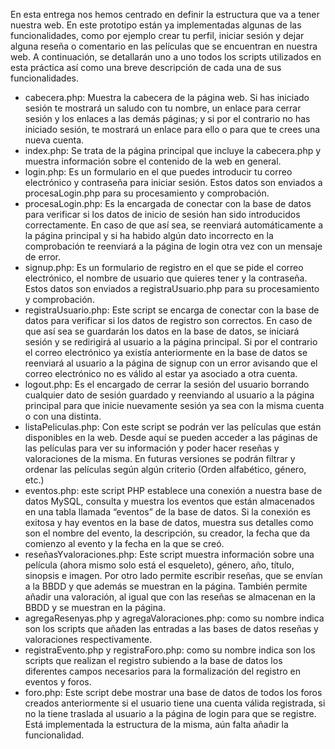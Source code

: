 En esta entrega nos hemos centrado en definir la estructura que va a tener nuestra web. En este prototipo están ya implementadas algunas de las funcionalidades, como por ejemplo crear tu perfil, iniciar sesión y dejar alguna reseña o comentario en las películas que se encuentran en nuestra web.
A continuación, se detallarán uno a uno todos los scripts utilizados en esta práctica así como una breve descripción de cada una de sus funcionalidades.


* cabecera.php: Muestra la cabecera de la página web. Si has iniciado sesión te mostrará un saludo con tu nombre, un enlace para cerrar sesión y los enlaces a las demás páginas; y si por el contrario no has iniciado sesión, te mostrará un enlace para ello o para que te crees una nueva cuenta. 
* index.php: Se trata de la página principal que incluye la cabecera.php y muestra información sobre el contenido de la web en general.
* login.php: Es un formulario en el que puedes introducir tu correo electrónico y contraseña para iniciar sesión. Estos datos son enviados a procesaLogin.php para su procesamiento y comprobación.
* procesaLogin.php: Es la encargada de conectar con la base de datos para verificar si los datos de inicio de sesión han sido introducidos correctamente. En caso de que así sea, se reenviará automáticamente a la página principal y si ha habido algún dato incorrecto en la comprobación te reenviará a la página de login otra vez con un mensaje de error. 
* signup.php: Es un formulario de registro en el que se pide el correo electrónico, el nombre de usuario que quieres tener y la contraseña. Estos datos son enviados a registraUsuario.php para su procesamiento y comprobación.
* registraUsuario.php: Este script se encarga de conectar con la base de datos para verificar si los datos de registro son correctos. En caso de que así sea se guardarán los datos en la base de datos, se iniciará sesión y se redirigirá al usuario a la página principal. Si por el contrario el correo electrónico ya existía anteriormente en la base de datos se reenviará al usuario a la página de signup con un error avisando que el correo electrónico no es válido al estar ya asociado a otra cuenta.
* logout.php: Es el encargado de cerrar la sesión del usuario borrando cualquier dato de sesión guardado y reenviando al usuario a la página principal para que inicie nuevamente sesión ya sea con la misma cuenta o con una distinta.
* listaPeliculas.php: Con este script se podrán ver las películas que están disponibles en la web. Desde aquí se pueden acceder a las páginas de las películas para ver su información y poder hacer reseñas y valoraciones de la misma. En futuras versiones se podrán filtrar y ordenar las películas según algún criterio (Orden alfabético, género, etc.)
* eventos.php: este script PHP establece una conexión a nuestra base de datos MySQL, consulta y muestra los eventos que están almacenados en una tabla llamada “eventos” de la base de datos. Si la conexión es exitosa y hay eventos en la base de datos, muestra sus detalles como son el nombre del evento, la descripción, su creador, la fecha que da comienzo al evento y la fecha en la que se creó.
* reseñasYvaloraciones.php: Este script muestra información sobre una película (ahora mismo solo está el esqueleto), género, año, título, sinopsis e imagen. Por otro lado permite escribir reseñas, que se envían a la BBDD y que además se muestran en la página. También permite añadir una valoración, al igual que con las reseñas se almacenan en la  BBDD y se muestran en la página.
* agregaResenyas.php y agregaValoraciones.php: como su nombre indica son los scripts que añaden las entradas a las bases de datos reseñas y valoraciones respectivamente.
* registraEvento.php y registraForo.php: como su nombre indica son los scripts que realizan el registro subiendo a la base de datos los diferentes campos necesarios para la formalización del registro en eventos y foros.
* foro.php: Este script debe mostrar una base de datos de todos los foros creados anteriormente si el usuario tiene una cuenta válida registrada, si no la tiene traslada al usuario a la página de login para que se registre. Está implementada la estructura de la misma, aún falta añadir la funcionalidad.

